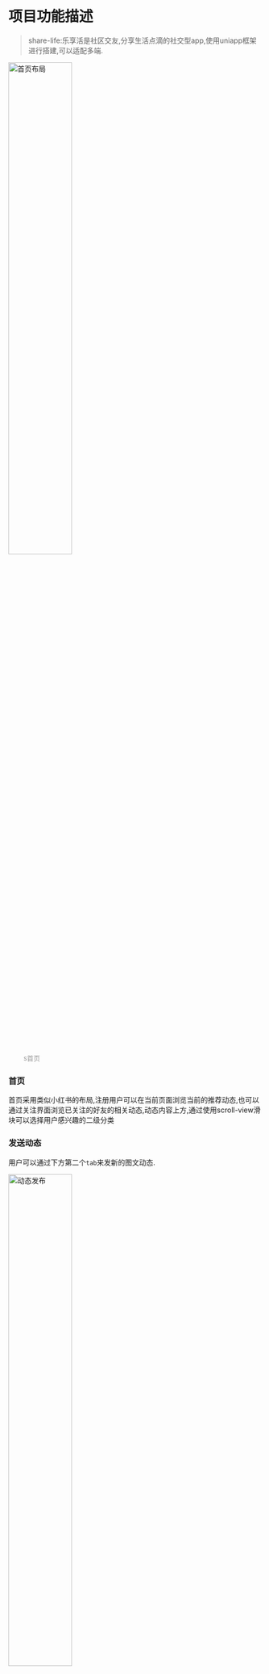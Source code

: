 # 项目功能描述

> share-life:乐享活是社区交友,分享生活点滴的社交型app,使用uniapp框架进行搭建,可以适配多端.





<img src="https://mp-d08e57ac-bfc6-460b-8732-05e71820dffa.cdn.bspapp.com/shareLifeImg/首页布局.jpg" width="50%" height="auto" title="首页布局" >

<font style="margin-left:30px" color=#999 size=2>s首页</font>

### 首页

首页采用类似小红书的布局,注册用户可以在当前页面浏览当前的推荐动态,也可以通过关注界面浏览已关注的好友的相关动态,动态内容上方,通过使用scroll-view滑块可以选择用户感兴趣的二级分类

### 发送动态

用户可以通过下方第二个`tab`来发新的图文动态.


<img src="https://mp-d08e57ac-bfc6-460b-8732-05e71820dffa.cdn.bspapp.com/shareLifeImg/发布动态标签.png" width="50%" height="auto" title="动态发布" >

> 动态加入了标签系统 用户输入`#`后弹出当前热门的推荐标签,也可以手动输入

> **加入关键词审核**




### 动态详情界面
**动态详情界面**:
- 展示动态详情 动态下方加入动态发布时间和ip地址. 
- 注册用户可以为该条动态点赞收藏评论.

<img src="https://mp-d08e57ac-bfc6-460b-8732-05e71820dffa.cdn.bspapp.com/shareLifeImg/嵌套评论.jpg" width="50%" height="auto" title="嵌套评论">

评论部分分为 

- 点击评论图标进行该动态的直接评论
- 点击具体评论进行针对评论的二级评论
- 之后针对二级评论的更多评论 会显示具体回复的对象,并且字体加粗
长按动态可以对动态进行相关操作
- 举报



<img src="https://mp-d08e57ac-bfc6-460b-8732-05e71820dffa.cdn.bspapp.com/shareLifeImg/举报系统.png" width="50%" height="auto" title="举报">

<font style="margin-left:30px" color=#999 size=2>举报系统</font>


 >针对评论内容 
>- 用户自己的评论,长按可以由用户本人进行删除
>- 其他用户的评论,长按可以进行举报


### 消息界面 
<img src="https://mp-d08e57ac-bfc6-460b-8732-05e71820dffa.cdn.bspapp.com/shareLifeImg/消息界面.png" width="50%" height="auto" title="消息界面">

消息系统,第三个`tab`界面展示用户消息 包括收到的点赞评论和收藏

<img src="https://mp-d08e57ac-bfc6-460b-8732-05e71820dffa.cdn.bspapp.com/shareLifeImg/评论消息界面.png" width="50%" height="auto" title="评论详情">

关于消息:
- 消息界面展示新消息的总数
- 点击具体消息类型进入目标消息界面 
- 在评论消息界面可以点击具体动态详情,跳转相关动态
- 加入系统公告界面


### 个人界面 

个人设置界面,第四个`tab`是个人页面展示
- 上方展示个人头像和个签
- 下方展示个人发表过的动态 ,收藏和点赞

<img src="https://mp-d08e57ac-bfc6-460b-8732-05e71820dffa.cdn.bspapp.com/shareLifeImg/个人标签素材.png" width="50%" height="auto" title="个人标签">

设置界面通过个签右侧的设置图标进入
- 退出操作
- 修改用户基本信息
- 设置用户个人标签

